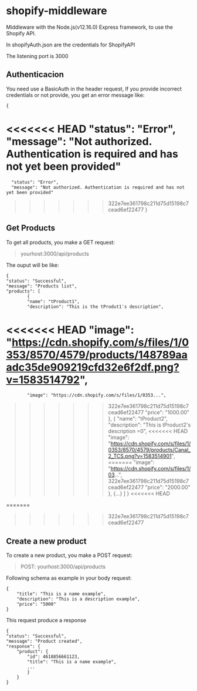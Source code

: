 # shopify-middleware

Middleware with the Node.js(v12.16.0) Express framework, to use the Shopify API.


In shopifyAuth.json are the credentials for ShopifyAPI

The listening port is 3000

## Authenticacion
You need use a BasicAuth in the header request, If you provide incorrect credentials or not provide, you get an error message like:

    {
<<<<<<< HEAD
    "status": "Error",
    "message": "Not authorized. Authentication is required and has not yet been provided"
=======
      "status": "Error",
      "message": "Not authorized. Authentication is required and has not yet been provided"
>>>>>>> 322e7ee361798c211d75d15198c7cead6ef22477
    }

## Get Products
To get all products, you make a GET request:
>yourhost:3000/api/products

The ouput will be like:

    {
    "status": "Successful",
    "message": "Products list",
    "products": [
            {
            "name": "tProduct1",
            "description": "This is the tProdut1's description",
<<<<<<< HEAD
            "image": "https://cdn.shopify.com/s/files/1/0353/8570/4579/products/148789aaadc35de909219cfd32e6f2df.png?v=1583514792",
=======
            "image": "https://cdn.shopify.com/s/files/1/0353...",
>>>>>>> 322e7ee361798c211d75d15198c7cead6ef22477
            "price": "1000.00"
            },
            {
            "name": "tProduct2",
            "description": "This is tProduct2's description =0",
<<<<<<< HEAD
            "image": "https://cdn.shopify.com/s/files/1/0353/8570/4579/products/Canal_2_TCS.png?v=1583514901",
=======
            "image": "https://cdn.shopify.com/s/files/1/03...",
>>>>>>> 322e7ee361798c211d75d15198c7cead6ef22477
            "price": "2000.00"
            },
            {...} 
        ]
    }
<<<<<<< HEAD

=======
>>>>>>> 322e7ee361798c211d75d15198c7cead6ef22477

## Create a new product
To create a new product, you make a POST request:
>POST: yourhost:3000/api/products

Following schema as example in your body request: 

    {
        "title": "This is a name example",
        "description": "This is a description example",
        "price": "5000"
    }


This request produce a response

    {
    "status": "Successful",
    "message": "Product created",
    "response": {
        "product": {
            "id": 4618856661123,
            "title": "This is a name example",
            ...
            }
        }
    }
